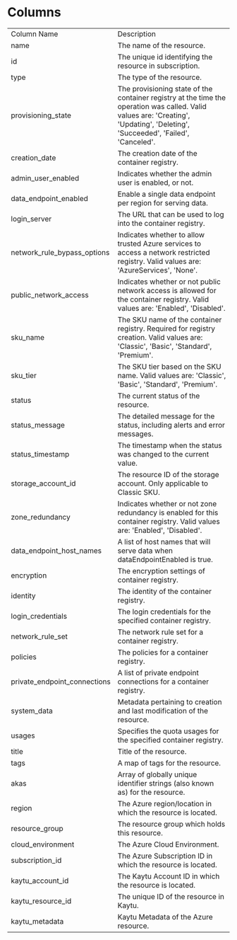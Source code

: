 # Columns  

<table>
	<tr><td>Column Name</td><td>Description</td></tr>
	<tr><td>name</td><td>The name of the resource.</td></tr>
	<tr><td>id</td><td>The unique id identifying the resource in subscription.</td></tr>
	<tr><td>type</td><td>The type of the resource.</td></tr>
	<tr><td>provisioning_state</td><td>The provisioning state of the container registry at the time the operation was called. Valid values are: 'Creating', 'Updating', 'Deleting', 'Succeeded', 'Failed', 'Canceled'.</td></tr>
	<tr><td>creation_date</td><td>The creation date of the container registry.</td></tr>
	<tr><td>admin_user_enabled</td><td>Indicates whether the admin user is enabled, or not.</td></tr>
	<tr><td>data_endpoint_enabled</td><td>Enable a single data endpoint per region for serving data.</td></tr>
	<tr><td>login_server</td><td>The URL that can be used to log into the container registry.</td></tr>
	<tr><td>network_rule_bypass_options</td><td>Indicates whether to allow trusted Azure services to access a network restricted registry. Valid values are: 'AzureServices', 'None'.</td></tr>
	<tr><td>public_network_access</td><td>Indicates whether or not public network access is allowed for the container registry. Valid values are: 'Enabled', 'Disabled'.</td></tr>
	<tr><td>sku_name</td><td>The SKU name of the container registry. Required for registry creation. Valid values are: 'Classic', 'Basic', 'Standard', 'Premium'.</td></tr>
	<tr><td>sku_tier</td><td>The SKU tier based on the SKU name. Valid values are: 'Classic', 'Basic', 'Standard', 'Premium'.</td></tr>
	<tr><td>status</td><td>The current status of the resource.</td></tr>
	<tr><td>status_message</td><td>The detailed message for the status, including alerts and error messages.</td></tr>
	<tr><td>status_timestamp</td><td>The timestamp when the status was changed to the current value.</td></tr>
	<tr><td>storage_account_id</td><td>The resource ID of the storage account. Only applicable to Classic SKU.</td></tr>
	<tr><td>zone_redundancy</td><td>Indicates whether or not zone redundancy is enabled for this container registry. Valid values are: 'Enabled', 'Disabled'.</td></tr>
	<tr><td>data_endpoint_host_names</td><td>A list of host names that will serve data when dataEndpointEnabled is true.</td></tr>
	<tr><td>encryption</td><td>The encryption settings of container registry.</td></tr>
	<tr><td>identity</td><td>The identity of the container registry.</td></tr>
	<tr><td>login_credentials</td><td>The login credentials for the specified container registry.</td></tr>
	<tr><td>network_rule_set</td><td>The network rule set for a container registry.</td></tr>
	<tr><td>policies</td><td>The policies for a container registry.</td></tr>
	<tr><td>private_endpoint_connections</td><td>A list of private endpoint connections for a container registry.</td></tr>
	<tr><td>system_data</td><td>Metadata pertaining to creation and last modification of the resource.</td></tr>
	<tr><td>usages</td><td>Specifies the quota usages for the specified container registry.</td></tr>
	<tr><td>title</td><td>Title of the resource.</td></tr>
	<tr><td>tags</td><td>A map of tags for the resource.</td></tr>
	<tr><td>akas</td><td>Array of globally unique identifier strings (also known as) for the resource.</td></tr>
	<tr><td>region</td><td>The Azure region/location in which the resource is located.</td></tr>
	<tr><td>resource_group</td><td>The resource group which holds this resource.</td></tr>
	<tr><td>cloud_environment</td><td>The Azure Cloud Environment.</td></tr>
	<tr><td>subscription_id</td><td>The Azure Subscription ID in which the resource is located.</td></tr>
	<tr><td>kaytu_account_id</td><td>The Kaytu Account ID in which the resource is located.</td></tr>
	<tr><td>kaytu_resource_id</td><td>The unique ID of the resource in Kaytu.</td></tr>
	<tr><td>kaytu_metadata</td><td>Kaytu Metadata of the Azure resource.</td></tr>
</table>